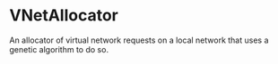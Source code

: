 # VNetAllocator
An allocator of virtual network requests on a local network that uses a genetic algorithm to do so.
